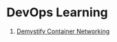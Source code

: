 ﻿# DevOps Learning

 1. [Demystify Container Networking](https://github.com/dipanjal/DevOps/tree/main/NetNS_Ingress_Egress_Traffic)


